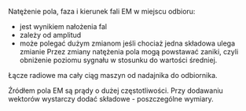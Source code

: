 Natężenie pola, faza i kierunek fali EM w miejscu odbioru:
- jest wynikiem nałożenia fal
- zależy od amplitud
- może polegać dużym zmianom jeśli chociaż jedna składowa ulega zmianie
Przez zmiany natężenia pola mogą powstawać zaniki, czyli obniżenie poziomu sygnału w stosunku do wartości średniej.

Łącze radiowe ma cały ciąg maszyn od nadajnika do odbiornika.

Źródłem pola EM są prądy o dużej częstotliwości. Przy dodawaniu wektorów wystarczy dodać składowe - poszczególne wymiary. 